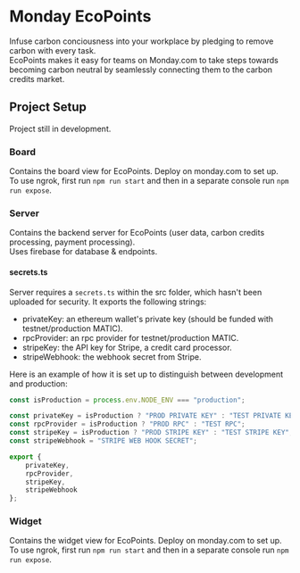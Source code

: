 # Monday EcoPoints
Infuse carbon conciousness into your workplace by pledging to remove carbon with every task.  
EcoPoints makes it easy for teams on Monday.com to take steps towards becoming carbon neutral by 
seamlessly connecting them to the carbon credits market.

## Project Setup
Project still in development.

### Board
Contains the board view for EcoPoints. Deploy on monday.com to set up.  
To use ngrok, first run `npm run start` and then in a separate console run `npm run expose`.

### Server
Contains the backend server for EcoPoints (user data, carbon credits processing, payment processing).  
Uses firebase for database & endpoints.  

#### secrets.ts
Server requires a `secrets.ts` within the src folder, which hasn't been uploaded for security. It 
exports the following strings:  
- privateKey: an ethereum wallet's private key (should be funded with testnet/production MATIC).
- rpcProvider: an rpc provider for testnet/production MATIC.
- stripeKey: the API key for Stripe, a credit card processor.
- stripeWebhook: the webhook secret from Stripe.

Here is an example of how it is set up to distinguish between development and production:
```javascript
const isProduction = process.env.NODE_ENV === "production";

const privateKey = isProduction ? "PROD PRIVATE KEY" : "TEST PRIVATE KEY";
const rpcProvider = isProduction ? "PROD RPC" : "TEST RPC";
const stripeKey = isProduction ? "PROD STRIPE KEY" : "TEST STRIPE KEY";
const stripeWebhook = "STRIPE WEB HOOK SECRET";

export {
    privateKey,
    rpcProvider,
    stripeKey,
    stripeWebhook
};
```

### Widget
Contains the widget view for EcoPoints. Deploy on monday.com to set up.  
To use ngrok, first run `npm run start` and then in a separate console run `npm run expose`.